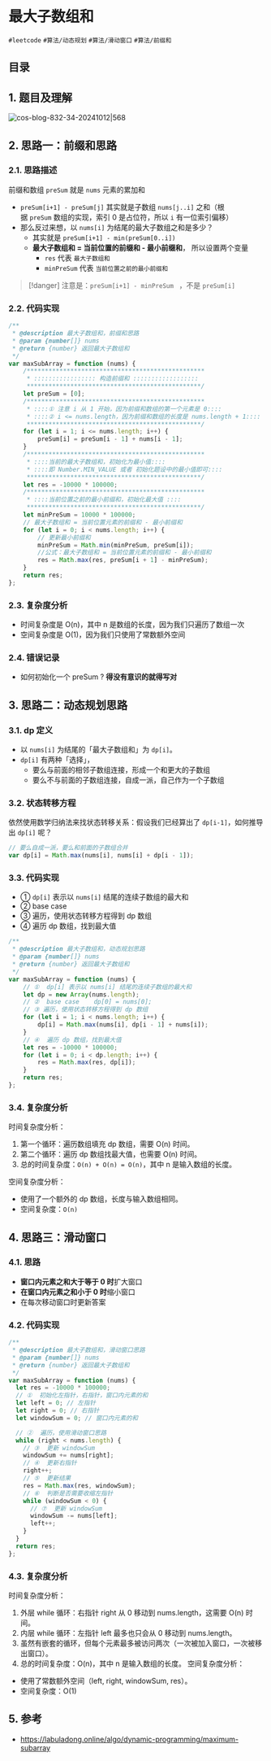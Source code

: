
# 最大子数组和


`#leetcode`   `#算法/动态规划`  `#算法/滑动窗口`  `#算法/前缀和` 


## 目录
<!-- toc -->
 ## 1. 题目及理解 

![cos-blog-832-34-20241012|568](https://blog-1310531898.cos.ap-beijing.myqcloud.com/832-34-20241012/Pasted%20image%2020240818180606.png)

## 2. 思路一：前缀和思路

### 2.1. 思路描述

前缀和数组 `preSum` 就是 `nums` 元素的累加和
- `preSum[i+1] - preSum[j]` 其实就是子数组 `nums[j..i]` 之和（根据 `preSum` 数组的实现，索引 0 是占位符，所以 `i` 有一位索引偏移）
- 那么反过来想，以 `nums[i]` 为结尾的最大子数组之和是多少？
	- 其实就是 `preSum[i+1] - min(preSum[0..i])`
	- **最大子数组和 = 当前位置的前缀和 - 最小前缀和**， 所以设置两个变量
		- `res` 代表 `最大子数组和`
		- `minPreSum` 代表 `当前位置之前的最小前缀和`

 > [!danger]
>   注意是：`preSum[i+1] - minPreSum ` ，不是 `preSum[i]`

### 2.2. 代码实现

```javascript
/**  
 * @description 最大子数组和，前缀和思路  
 * @param {number[]} nums  
 * @return {number} 返回最大子数组和  
 */  
var maxSubArray = function (nums) {  
    /*************************************************  
     * ::::::::::::::::: 构造前缀和 ::::::::::::::::::  
     ************************************************/  
    let preSum = [0];  
    /*************************************************  
     * ::::① 注意 i 从 1 开始，因为前缀和数组的第一个元素是 0::::  
     * ::::② i <= nums.length，因为前缀和数组的长度是 nums.length + 1::::  
     ************************************************/  
    for (let i = 1; i <= nums.length; i++) {  
        preSum[i] = preSum[i - 1] + nums[i - 1];  
    }  
    /*************************************************  
     * ::::当前的最大子数组和，初始化为最小值::::  
     * ::::即 Number.MIN_VALUE 或者 初始化题设中的最小值即可::::  
     ************************************************/  
    let res = -10000 * 100000;  
    /*************************************************  
     * ::::当前位置之前的最小前缀和，初始化最大值 ::::  
     ************************************************/  
    let minPreSum = 10000 * 100000;  
    // 最大子数组和 = 当前位置元素的前缀和 - 最小前缀和  
    for (let i = 0; i < nums.length; i++) {  
        // 更新最小前缀和  
        minPreSum = Math.min(minPreSum, preSum[i]);  
        //公式：最大子数组和 = 当前位置元素的前缀和 - 最小前缀和  
        res = Math.max(res, preSum[i + 1] - minPreSum);  
    }  
    return res;  
};
```
 
### 2.3. 复杂度分析

- 时间复杂度是 O(n)，其中 n 是数组的长度，因为我们只遍历了数组一次
- 空间复杂度是 O(1)，因为我们只使用了常数额外空间

### 2.4. 错误记录

- 如何初始化一个 preSum ?  **得没有意识的就得写对**

## 3. 思路二：动态规划思路

### 3.1. dp 定义

- 以 `nums[i]` 为结尾的「最大子数组和」为 `dp[i]`。
- `dp[i]` 有两种「选择」，
	- 要么与前面的相邻子数组连接，形成一个和更大的子数组
	- 要么不与前面的子数组连接，自成一派，自己作为一个子数组

### 3.2. 状态转移方程

依然使用数学归纳法来找状态转移关系：假设我们已经算出了 `dp[i-1]`，如何推导出 `dp[i]` 呢？

```javascript
// 要么自成一派，要么和前面的子数组合并 
var dp[i] = Math.max(nums[i], nums[i] + dp[i - 1]);
```

### 3.3. 代码实现

- ①  `dp[i]` 表示以 `nums[i]` 结尾的连续子数组的最大和
- ②  base case
- ③ 遍历，使用状态转移方程得到 dp 数组
- ④  遍历 dp 数组，找到最大值

```javascript
/**  
 * @description 最大子数组和，动态规划思路  
 * @param {number[]} nums  
 * @return {number} 返回最大子数组和  
 */  
var maxSubArray = function (nums) {  
    // ①  dp[i] 表示以 nums[i] 结尾的连续子数组的最大和  
    let dp = new Array(nums.length);  
    // ②  base case    dp[0] = nums[0];  
    // ③ 遍历，使用状态转移方程得到 dp 数组  
    for (let i = 1; i < nums.length; i++) {  
        dp[i] = Math.max(nums[i], dp[i - 1] + nums[i]);  
    }  
    // ④  遍历 dp 数组，找到最大值 
    let res = -10000 * 100000;   
    for (let i = 0; i < dp.length; i++) {  
        res = Math.max(res, dp[i]);  
    }  
    return res;  
};
```

### 3.4. 复杂度分析

时间复杂度分析：
1. 第一个循环：遍历数组填充 dp 数组，需要 O(n) 时间。
2. 第二个循环：遍历 dp 数组找最大值，也需要 O(n) 时间。
3. 总的时间复杂度：`O(n) + O(n) = O(n)`，其中 n 是输入数组的长度。

空间复杂度分析：
- 使用了一个额外的 dp 数组，长度与输入数组相同。
- 空间复杂度：`O(n)`

## 4. 思路三：滑动窗口

### 4.1. 思路

- **窗口内元素之和大于等于 0 时**扩大窗口
- **在窗口内元素之和小于 0 时**缩小窗口
- 在每次移动窗口时更新答案

### 4.2. 代码实现

```javascript
/**
 * @description 最大子数组和，滑动窗口思路
 * @param {number[]} nums
 * @return {number} 返回最大子数组和
 */
var maxSubArray = function (nums) {
  let res = -10000 * 100000;
  // ①  初始化左指针，右指针，窗口内元素的和
  let left = 0; // 左指针
  let right = 0; // 右指针
  let windowSum = 0; // 窗口内元素的和

  // ②  遍历，使用滑动窗口思路
  while (right < nums.length) {
    // ③  更新 windowSum
    windowSum += nums[right];
    // ④  更新右指针
    right++;
    // ⑤  更新结果
    res = Math.max(res, windowSum);
    // ⑥  判断是否需要收缩左指针
    while (windowSum < 0) {
      // ⑦  更新 windowSum
      windowSum -= nums[left];
      left++;
    }
  }
  return res;
};

```

### 4.3. 复杂度分析

时间复杂度分析：
1. 外层 while 循环：右指针 right 从 0 移动到 nums.length，这需要 O(n) 时间。
2. 内层 while 循环：左指针 left 最多也只会从 0 移动到 nums.length。
3. 虽然有嵌套的循环，但每个元素最多被访问两次（一次被加入窗口，一次被移出窗口）。
4. 总的时间复杂度：O(n)，其中 n 是输入数组的长度。
空间复杂度分析：
- 使用了常数额外空间（left, right, windowSum, res）。
- 空间复杂度：O(1)

## 5. 参考

- https://labuladong.online/algo/dynamic-programming/maximum-subarray

